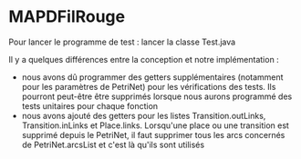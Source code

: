 # MAPDFilRouge

  
Pour lancer le programme de test : lancer la classe Test.java

Il y a quelques différences entre la conception et notre implémentation :
* nous avons dû programmer des getters supplémentaires (notamment pour les paramètres de PetriNet) pour les vérifications des tests. Ils pourront peut-être être supprimés lorsque nous aurons programmé des tests unitaires pour chaque fonction
* nous avons ajouté des getters pour les listes Transition.outLinks, Transition.inLinks et Place.links. Lorsqu'une place ou une transition est supprimé depuis le PetriNet, il faut supprimer tous les arcs concernés de PetriNet.arcsList et c'est là qu'ils sont utilisés
